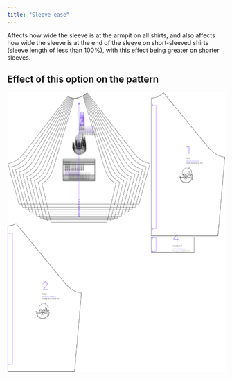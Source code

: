 ```yaml
---
title: "Sleeve ease"
---
```


Affects how wide the sleeve is at the armpit on all shirts, and also affects how wide the sleeve is at the end of the sleeve on short-sleeved shirts (sleeve length of less than 100%), with this effect being greater on shorter sleeves.



## Effect of this option on the pattern
![This image shows the effect of this option by superimposing several variants that have a different value for this option](shelly_sleeveease_sample.svg "Effect of this option on the pattern")
